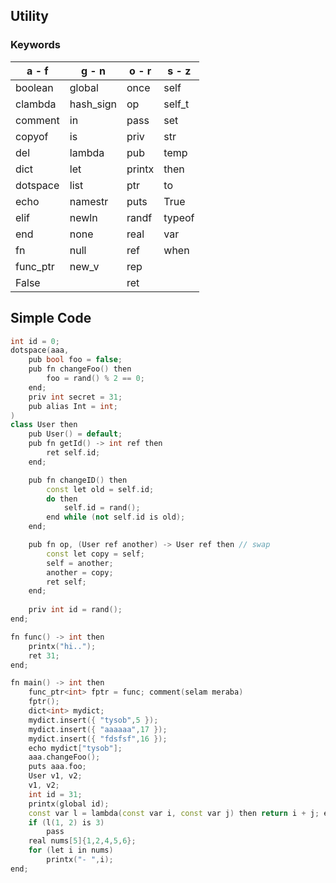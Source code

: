 ## Utility
### Keywords
|   a - f  |   g - n   |  o - r |  s - z |
| -------- | --------- | ------ | ------ |
| boolean  | global    | once   | self   |
| clambda  | hash_sign | op     | self_t |
| comment  | in        | pass   | set    |
| copyof   | is        | priv   | str    |
| del      | lambda    | pub    | temp   |
| dict     | let       | printx | then   |
| dotspace | list      | ptr    | to     |
| echo     | namestr   | puts   | True   |
| elif     | newln     | randf  | typeof |
| end      | none      | real   | var    |
| fn       | null      | ref    | when   |
| func_ptr | new_v     | rep    |        |
| False    |           | ret    |        |
## Simple Code 
```cpp
int id = 0;
dotspace(aaa,
    pub bool foo = false;
    pub fn changeFoo() then
        foo = rand() % 2 == 0;
    end;
    priv int secret = 31;
    pub alias Int = int;
)
class User then
    pub User() = default;
    pub fn getId() -> int ref then
        ret self.id;
    end;

    pub fn changeID() then
        const let old = self.id;
        do then
            self.id = rand();
        end while (not self.id is old);
    end;

    pub fn op, (User ref another) -> User ref then // swap
        const let copy = self;
        self = another;
        another = copy;
        ret self;
    end;
    
    priv int id = rand();
end;

fn func() -> int then
    printx("hi..");
    ret 31;
end;

fn main() -> int then
    func_ptr<int> fptr = func; comment(selam meraba)
    fptr();
    dict<int> mydict;
    mydict.insert({ "tysob",5 });
    mydict.insert({ "aaaaaa",17 });
    mydict.insert({ "fdsfsf",16 });
    echo mydict["tysob"];
    aaa.changeFoo();
    puts aaa.foo;
    User v1, v2;
    v1, v2;
    int id = 31;
    printx(global id);
    const var l = lambda(const var i, const var j) then return i + j; end;
    if (l(1, 2) is 3)
        pass
    real nums[5]{1,2,4,5,6};
    for (let i in nums)
        printx("- ",i);
end;
```

